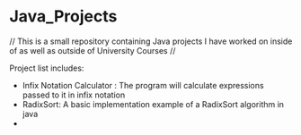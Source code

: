 # Java_Projects

// This is a small repository containing Java projects I have worked on 
inside of as well as outside of University Courses //

Project list includes:
 - Infix Notation Calculator : The program will calculate expressions passed to it in infix notation
 - RadixSort: A basic implementation example of a RadixSort algorithm in java
 - 
